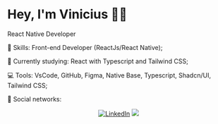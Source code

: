 # Hey, I'm Vinicius :wave::smiley:

React Native Developer

:rocket:  Skills: Front-end Developer (ReactJs/React Native);

:rainbow:  Currently studying: React with Typescript and Tailwind CSS;

:computer:  Tools: VsCode, GitHub, Figma, Native Base, Typescript, Shadcn/UI, Tailwind CSS;

💌   Social networks: <p align="center">
    <a href="https://www.linkedin.com/in/viniciussantiago23/"><img src="https://img.shields.io/badge/LinkedIn-%230077B5.svg?&style=flat-square&logo=linkedin&logoColor=white" alt="LinkedIn"></a>
  <a href="https://api.whatsapp.com/send?phone=5511960481445&text=Ol%C3%A1%20 Vini, tudo bem? Verifiquei o seu perfil no Github e gostaria de iniciar uma conversa.%20" alt="WhatsApp"><img src="https://img.shields.io/badge/-WhatsApp-25d366?style=flat-square&labelColor=25d366&logo=whatsapp&logoColor=white&link=https://api.whatsapp.com/send?phone=5511960481445&text=Ol%C3%A1%20Vini!%20" /></a>
</p>
